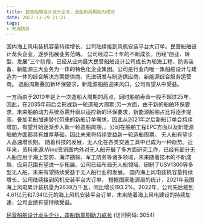 ```yaml
---
title: 民营船舶设计龙头企业，造船新周期助力成长
date: 2022-11-29 21:21
tags:
- 天海防务
---
```

国内海上风电装机容量持续增长，公司陆续接到风机安装平台大订单。民营船舶设计龙头企业，逐步拓展业务范畴。
公司经过二十年的不断成长，历经“创业、转型、发展”三个阶段，已经从业内最大民营船舶设计公司成长为船海工程、防务装备、新能源三大业务为一体的特色化企业集团。公司是行业内唯一集船舶设计与建造为一体的综合解决方案提供商、先进研发与制造供应商、新能源综合服务运营商。
造船周期叠加新环保要求，新能源船舶迎来风口，公司有望从中受益。
<!-- more -->
一方面由于2010年是上一次造船大周期的高点，同时船舶寿命一般不超过25年，因此，在2035年前后会形成新一轮造船大周期;另一方面，由于新的船舶环保要求，未来船舶动力系统亟需升级以适应新的环保要求，新能源船舶占比将逐步提高，叠加老船加速替代带来的新船订单需求，因此从2021年之后新船订单会持续增加，有望开始逐渐步入新一轮造船周期，。公司在船舶工程EPC方面以及新能源船舶方面都具有雄厚基础，因此未来将持续受益新一轮造船周期。
无人船有望步入高速增长期。
随着科技的发展，无人化在各类交通工具中已成为一种趋势。近年来，资料来源:Wind资讯国内外对无人船开展了多方面研究工作，已经有部分无人船应用于海上安防、海洋勘探、军工防务等诸多领域，未来随着技术的不断成熟，应用范围有望进一步拓展。公司已经布局无人船领域，研制了USV1300等多型无人船，未来有望持续受益于无人船行业的发展。
国内海上风电装机容量持续增长，公司陆续接到风机安装平台大订单。
根据国家能源局的统计，2021年我国海上风电累计装机量为2639万千瓦，同比增长193.2%。2022年，公司先后接到4.61亿元和7.34亿元的海上风机安装平台订单，未来随着海上风电建设的持续加速，公司业绩有望持续受益。

[民营船舶设计龙头企业，造船新周期助力成长](https://url12.ctfile.com/f/3948612-735789955-4d74d4?p=3054)
(访问密码: 3054)


